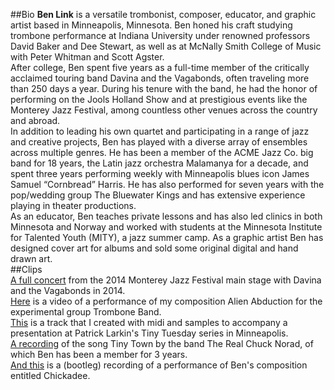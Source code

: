 ##Bio
**Ben Link** is a versatile trombonist, composer, educator, and graphic artist based in Minneapolis, Minnesota. Ben honed his craft studying trombone performance at Indiana University under renowned professors David Baker and Dee Stewart, as well as at McNally Smith College of Music with Peter Whitman and Scott Agster.    
After college, Ben spent five years as a full-time member of the critically acclaimed touring band Davina and the Vagabonds, often traveling more than 250 days a year. During his tenure with the band, he had the honor of performing on the Jools Holland Show and at prestigious events like the Monterey Jazz Festival, among countless other venues across the country and abroad.    
In addition to leading his own quartet and participating in a range of jazz and creative projects, Ben has played with a diverse array of ensembles across multiple genres. He has been a member of the ACME Jazz Co. big band for 18 years, the Latin jazz orchestra Malamanya for a decade, and spent three years performing weekly with Minneapolis blues icon James Samuel “Cornbread” Harris. He has also performed for seven years with the pop/wedding group The Bluewater Kings and has extensive experience playing in theater productions.    
As an educator, Ben teaches private lessons and has also led clinics in both Minnesota and Norway and worked with students at the Minnesota Institute for Talented Youth (MITY), a jazz summer camp. As a graphic artist Ben has designed cover art for albums and sold some original digital and hand drawn art.    
##Clips  
[A full concert](https://www.youtube.com/watch?v=4eKOjqB8h-A) from the 2014 Monterey Jazz Festival main stage with Davina and the Vagabonds in 2014.    
[Here](https://www.youtube.com/watch?v=u1OHnaX6T34) is a video of a performance of my composition Alien Abduction for the experimental group Trombone Band.    
[This](https://soundcloud.com/benjaminalink/tiny-tuesday-collage?si=78dfe57b2d624b3e8cf3b074abd5bb24&utm_source=clipboard&utm_medium=text&utm_campaign=social_sharing) is a track that I created with midi and samples to accompany a presentation at Patrick Larkin's Tiny Tuesday series in Minneapolis.    
[A recording](https://www.youtube.com/watch?v=g1a_0r20iD4) of the song Tiny Town by the band The Real Chuck Norad, of which Ben has been a member for 3 years.  
[And this](https://www.youtube.com/watch?v=iaOz79XH9EI) is a (bootleg) recording of a performance of Ben's composition entitled Chickadee.

